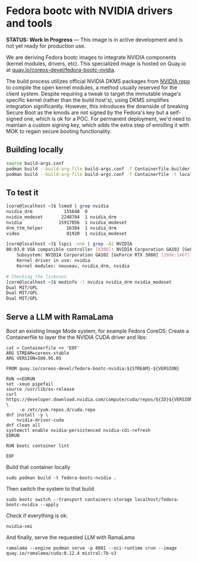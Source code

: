 # Fedora bootc with NVIDIA drivers and tools

**STATUS:** **Work In Progress** — This image is in active development and is not yet ready for production use.

We are deriving Fedora bootc images to integrate NVIDIA components (kernel modules, drivers, etc).
This specialized image is hosted on Quay.io at [quay.io/coreos-devel/fedora-bootc-nvidia](https://quay.io/repository/coreos-devel/fedora-bootc-nvidia?tab=tags).

The build process utilizes official NVIDIA DKMS packages from [NVIDIA repo](https://developer.download.nvidia.com/compute/cuda/repos/) to
compile the open kernel modules, a method usually reserved for the client system.
Despite requiring a tweak to target the immutable image's specific kernel (rather than the build host's), using DKMS simplifies integration significantly.
However, this introduces the downside of breaking Secure Boot as the kmods are not signed by the Fedora's key but a self-signed one, which is ok for a POC. For permanent deployment, we'd need to maintain a custom signing key, which adds the extra step of enrolling it with MOK to regain secure booting functionality.

## Building locally
```bash
source build-args.conf
podman build --build-arg-file build-args.conf -f Containerfile.builder -t $BUILDER_IMAGE
podman build --build-arg-file build-args.conf -f Containerfile -t localhost/fedora-bootc-nvidia
```

## To test it
```bash
[core@localhost ~]$ lsmod | grep nvidia
nvidia_drm            155648  0
nvidia_modeset       2248704  1 nvidia_drm
nvidia              15917056  1 nvidia_modeset
drm_ttm_helper         16384  1 nvidia_drm
video                  81920  1 nvidia_modeset

[core@localhost ~]$ lspci -nnk | grep -A2 NVIDIA
00:03.0 VGA compatible controller [0300]: NVIDIA Corporation GA102 [GeForce RTX 3080] [10de:2206] (rev a1)
	Subsystem: NVIDIA Corporation GA102 [GeForce RTX 3080] [10de:1467]
	Kernel driver in use: nvidia
	Kernel modules: nouveau, nvidia_drm, nvidia

# Checking the licenses
[core@localhost ~]$ modinfo -l nvidia nvidia_drm nvidia_modeset
Dual MIT/GPL
Dual MIT/GPL
Dual MIT/GPL
```

## Serve a LLM with RamaLama

Boot an existing Image Mode system, for example Fedora CoreOS:
Create a Containerfile to layer the the NVIDIA CUDA driver and libs:
```
cat > Containerfile << 'EOF'
ARG STREAM=coreos-stable
ARG VERSION=580.95.05

FROM quay.io/coreos-devel/fedora-bootc-nvidia:${STREAM}-${VERSION}

RUN <<EORUN
set -xeuo pipefail
source /usr/lib/os-release
curl https://developer.download.nvidia.com/compute/cuda/repos/${ID}${VERSION_ID}/$(arch)/cuda-${ID}${VERSION_ID}.repo \
     -o /etc/yum.repos.d/cuda.repo
dnf install -y \
    nvidia-driver-cuda
dnf clean all
systemctl enable nvidia-persistenced nvidia-cdi-refresh
EORUN

RUN bootc container lint

EOF
```
Build that container locally

```
sudo podman build -t fedora-bootc-nvidia .
```

Then switch the system to that build

```
sudo bootc switch --transport containers-storage localhost/fedora-bootc-nvidia --apply
```

Check if everything is ok:
```
nvidia-smi
```

And finally, serve the requested LLM with RamaLama
```
ramalama --engine podman serve -p 8081 --oci-runtime crun --image quay.io/ramalama/cuda:0.12.4 mistral:7b-v3
```
